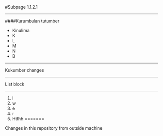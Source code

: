 #Subpage 1.1.2.1

----

####Kurumbulan tutumber

- Kinulima
- K
- L
- M
- N
- B


___


Kukumber changes

***

List block

---

1. l
2. w
3. e
4. r
8. Htfhh
=======

Changes in this repository from outside machine
